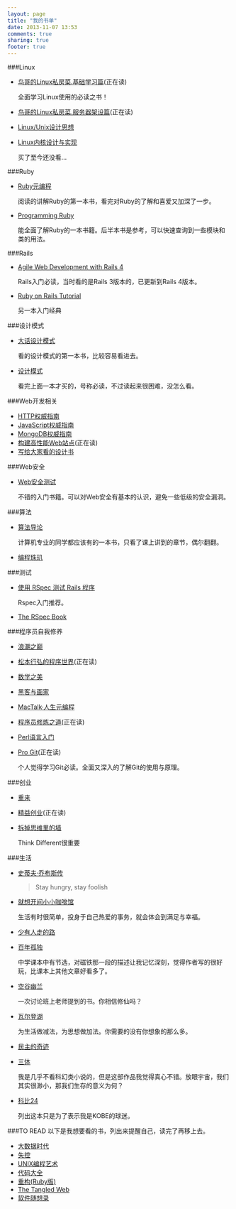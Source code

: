 ```yaml
---
layout: page
title: "我的书单"
date: 2013-11-07 13:53
comments: true
sharing: true
footer: true
---
```

###Linux
+ [鸟哥的Linux私房菜.基础学习篇][](正在读)

  全面学习Linux使用的必读之书！
+ [鸟哥的Linux私房菜.服务器架设篇][](正在读)
+ [Linux/Unix设计思想][]
+ [Linux内核设计与实现][]

  买了至今还没看...

###Ruby
+ [Ruby元编程][]

  阅读的讲解Ruby的第一本书，看完对Ruby的了解和喜爱又加深了一步。
+ [Programming Ruby][]

  能全面了解Ruby的一本书籍。后半本书是参考，可以快速查询到一些模块和类的用法。

###Rails
+ [Agile Web Development with Rails 4][]
  
  Rails入门必读，当时看的是Rails 3版本的，已更新到Rails 4版本。
+ [Ruby on Rails Tutorial][]

  另一本入门经典

###设计模式
+ [大话设计模式][]

  看的设计模式的第一本书，比较容易看进去。
+ [设计模式][]

  看完上面一本才买的，号称必读，不过读起来很困难，没怎么看。

###Web开发相关
+ [HTTP权威指南][]
+ [JavaScript权威指南][]
+ [MongoDB权威指南][]
+ [构建高性能Web站点][](正在读)
+ [写给大家看的设计书][]

###Web安全
+ [Web安全测试][]

  不错的入门书籍。可以对Web安全有基本的认识，避免一些低级的安全漏洞。

###算法
+ [算法导论][]

  计算机专业的同学都应该有的一本书，只看了课上讲到的章节，偶尔翻翻。
+ [编程珠玑][]

###测试
+ [使用 RSpec 测试 Rails 程序][]

  Rspec入门推荐。
+ [The RSpec Book][]

###程序员自我修养
+ [浪潮之巅][]
+ [松本行弘的程序世界][](正在读)
+ [数学之美][]
+ [黑客与画家][]
+ [MacTalk·人生元编程][]
+ [程序员修炼之道][](正在读)
+ [Perl语言入门][]
+ [Pro Git][](正在读)

  个人觉得学习Git必读。全面又深入的了解Git的使用与原理。

###创业
+ [重来][]
+ [精益创业][](正在读)
+ [拆掉思维里的墙][]

  Think Different很重要

###生活
+ [史蒂夫·乔布斯传][]
  
  > Stay hungry, stay foolish
+ [就想开间小小咖啡馆][]

  生活有时很简单，投身于自己热爱的事务，就会体会到满足与幸福。

+ [少有人走的路][]
+ [百年孤独][]

  中学课本中有节选，对磁铁那一段的描述让我记忆深刻，觉得作者写的很好玩，比课本上其他文章好看多了。
+ [空谷幽兰][]

  一次讨论班上老师提到的书。你相信修仙吗？
+ [瓦尔登湖][]

  为生活做减法，为思想做加法。你需要的没有你想象的那么多。
+ [民主的奇迹][]
+ [三体][]

  我是几乎不看科幻类小说的，但是这部作品我觉得真心不错。放眼宇宙，我们其实很渺小，那我们生存的意义为何？
+ [科比24][]
  
  列出这本只是为了表示我是KOBE的球迷。

###TO READ
以下是我想要看的书，列出来提醒自己，读完了再移上去。

+ [大数据时代][]
+ [失控][]
+ [UNIX编程艺术][]
+ [代码大全][]
+ [重构(Ruby版)][]
+ [The Tangled Web][]
+ [软件随想录][]

[鸟哥的Linux私房菜.基础学习篇]: http://book.douban.com/subject/4889838/
[鸟哥的Linux私房菜.服务器架设篇]: http://book.douban.com/subject/2338464/
[Linux/Unix设计思想]: http://book.douban.com/subject/7564417/
[浪潮之巅]: http://book.douban.com/subject/6709783/
[松本行弘的程序世界]: http://book.douban.com/subject/6756090/
[Ruby元编程]: http://book.douban.com/subject/7056800/
[Programming Ruby]: http://pragprog.com/book/ruby4/programming-ruby-1-9-2-0
[Pro Git]: http://git-scm.com/book/zh/
[MongoDB权威指南]: http://book.douban.com/subject/6068947/
[使用 RSpec 测试 Rails 程序]: https://leanpub.com/everydayrailsrspec-cn
[The RSpec Book]: http://pragprog.com/book/achbd/the-rspec-book
[重来]: http://book.douban.com/subject/5320866/
[精益创业]: http://book.douban.com/subject/10945606/
[构建高性能Web站点]: http://book.douban.com/subject/10812787/
[数学之美]: http://book.douban.com/subject/10750155/
[程序员修炼之道]: http://book.douban.com/subject/5387402/
[编程珠玑]: http://book.douban.com/subject/3227098/
[HTTP权威指南]: http://book.douban.com/subject/10746113/
[Agile Web Development with Rails 4]: http://pragprog.com/book/rails4/agile-web-development-with-rails-4
[JavaScript权威指南]: http://book.douban.com/subject/10549733/
[大数据时代]: http://book.douban.com/subject/20429677/
[失控]: http://book.douban.com/subject/5375620/
[UNIX编程艺术]: http://book.douban.com/subject/1467587/
[代码大全]: http://book.douban.com/subject/1477390/
[写给大家看的设计书]: http://book.douban.com/subject/3323633/
[黑客与画家]: http://book.douban.com/subject/6021440/
[大话设计模式]: http://book.douban.com/subject/2334288/
[设计模式]: http://book.douban.com/subject/1052241/
[重构(Ruby版)]: http://book.douban.com/subject/4821286/
[Web安全测试]: http://book.douban.com/subject/4725272/
[MacTalk·人生元编程]: http://read.douban.com/ebook/1531222/?dcs=subject-rec&dcm=douban&dct=25733421
[The Tangled Web]: http://book.douban.com/subject/25733421/
[史蒂夫·乔布斯传]: http://book.douban.com/subject/6798611/
[软件随想录]: http://book.douban.com/subject/4163938/
[瓦尔登湖]: http://book.douban.com/subject/3522695/
[民主的奇迹]: http://book.douban.com/subject/24529162/ 
[就想开间小小咖啡馆]: http://book.douban.com/subject/10570587/
[少有人走的路]: http://book.douban.com/subject/1775691/
[百年孤独]: http://book.douban.com/subject/1937228/
[拆掉思维里的墙]: http://book.douban.com/subject/4953695/ 
[空谷幽兰]: http://book.douban.com/subject/3566368/
[Linux内核设计与实现]: http://book.douban.com/subject/6097773/
[三体]: http://book.douban.com/subject/2567698/
[高效演讲]: http://book.douban.com/subject/21359609/
[科比24]: http://book.douban.com/subject/24876628/
[算法导论]: http://book.douban.com/subject/20432061/
[Perl语言入门]: http://book.douban.com/subject/4088038/ 
[Ruby on Rails Tutorial]: http://railstutorial-china.org/
